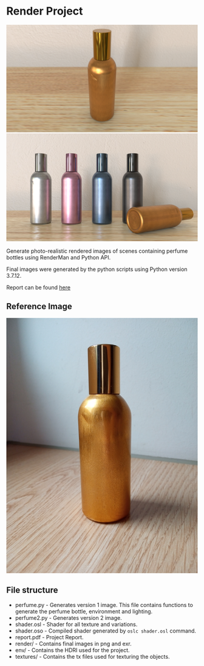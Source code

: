 # Render Project

![Version 1](render/v1.png)
![Version 1](render/v2.png)

Generate photo-realistic rendered images of scenes containing perfume bottles using RenderMan and Python API.

Final images were generated by the python scripts using Python version 3.7.12.

Report can be found [here](report.pdf)

## Reference Image
![Reference Image](reference.jpg)

## File structure
- perfume.py - Generates version 1 image. This file contains functions to generate the perfume bottle, environment and lighting.
- perfume2.py - Generates version 2 image.
- shader.osl - Shader for all texture and variations.
- shader.oso - Compiled shader generated by ```oslc shader.osl``` command.
- report.pdf - Project Report.
- render/ - Contains final images in png and exr.
- env/ - Contains the HDRI used for the project.
- textures/ - Contains the tx files used for texturing the objects.